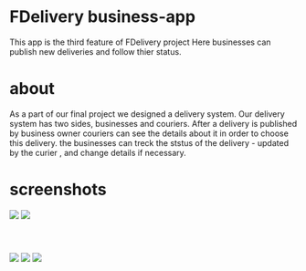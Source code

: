 
# FDelivery business-app
This app is the third feature of FDelivery project
Here businesses can publish new deliveries and follow thier status.

# about
As a part of our final project we designed a delivery system.
Our delivery system has two sides, businesses and couriers.
After a delivery is published by business owner couriers can see the details about it in order to choose this delivery.
the businesses can treck the ststus of the delivery - updated by the curier , and change details if necessary.

# screenshots
<a href="https://postimg.cc/hf8rZjVD" target="_blank"><img src="https://i.imgur.com/kSvTE9k.png" /></a>
<a href="https://postimg.cc/BXfpCDL7" target="_blank"><img src="https://i.imgur.com/kBodLjg.png"/></a><br/><br/>
#
<a href="https://postimg.cc/8fNHTgSQ" target="_blank"><img src="https://i.imgur.com/KRZEhTQ.png"/></a>
<a href="https://postimg.cc/bDXgF2Vv" target="_blank"><img src="https://i.imgur.com/Qe00m2B.png"/></a>
<a href="https://postimg.cc/bDXgF2Vv" target="_blank"><img src="https://i.imgur.com/Y5XgpHS.png"/></a><br/><br/>
